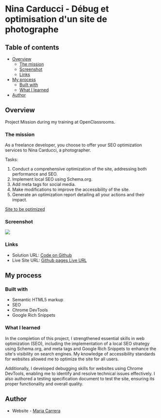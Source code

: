 # Nina Carducci - Débug et optimisation d'un site de photographe

## Table of contents

- [Overview](#overview)
  - [The mission](#the-mission)
  - [Screenshot](#screenshot)
  - [Links](#links)
- [My process](#my-process)
  - [Built with](#built-with)
  - [What I learned](#what-i-learned)
- [Author](#author)

## Overview

Project Mission during my training at OpenClassrooms.

### The mission

As a freelance developer, you choose to offer your SEO optimization services to Nina Carducci, a photographer.

Tasks:

1. Conduct a comprehensive optimization of the site, addressing both performance and SEO.
2. Implement local SEO using Schema.org.
3. Add meta tags for social media.
4. Make modifications to improve the accessibility of the site.
5. Generate an optimization report detailing all your actions and their impact.

[Site to be optimized](https://nina-carducci.github.io/)

### Screenshot

![](nina-carducci-screenshot.png)

### Links

- Solution URL: [Code on Github](https://github.com/MarieCourse/nina-carducci)
- Live Site URL: [Github pages Live URL](https://mariecourse.github.io/nina-carducci/)

## My process

### Built with

- Semantic HTML5 markup
- SEO
- Chrome DevTools
- Google Rich Snippets

### What I learned

In the completion of this project, I strengthened essential skills in web optimization (SEO), including the implementation of a local SEO strategy using Schema.org, and meta tags and Google Rich Snippets to enhance the site's visibility on search engines. My knowledge of accessibility standards for websites allowed me to optimize the site for all users.

Additionally, I developed debugging skills for websites using Chrome DevTools, enabling me to identify and resolve technical issues effectively. I also authored a testing specification document to test the site, ensuring its proper functionality and overall quality.

## Author

- Website - [Maria Carrera](https://mariecourse.github.io/portfolio/)

